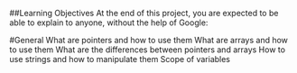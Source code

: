##Learning Objectives
At the end of this project, you are expected to be able to explain to anyone, without the help of Google:

#General
What are pointers and how to use them
What are arrays and how to use them
What are the differences between pointers and arrays
How to use strings and how to manipulate them
Scope of variables
